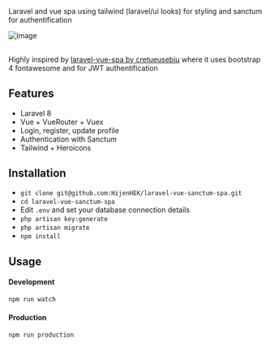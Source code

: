 ##

Laravel and vue spa using tailwind (laravel/ui looks) for styling and sanctum for authentification

![image](https://drive.google.com/uc?export=view&id=18dL18Tk6UilQPQAcHuMsSOqJOESpd6YJ)

##

Highly inspired by [laravel-vue-spa by cretueusebiu](https://github.com/cretueusebiu/laravel-vue-spa) where it uses bootstrap 4 fontawesome and for JWT authentification

## Features

-   Laravel 8
-   Vue + VueRouter + Vuex
-   Login, register, update profile
-   Authentication with Sanctum
-   Tailwind + Heroicons

## Installation

-   `git clone git@github.com:HijenHEK/laravel-vue-sanctum-spa.git`
-   `cd laravel-vue-sanctum-spa`
-   Edit `.env` and set your database connection details
-   `php artisan key:generate`
-   `php artisan migrate`
-   `npm install`

## Usage

#### Development

```bash
npm run watch

```

#### Production

```bash
npm run production
```
